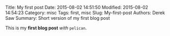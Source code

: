 Title: My first post
Date: 2015-08-02 14:51:50
Modified: 2015-08-02 14:54:23
Category: misc
Tags: first, misc
Slug: My-first-post
Authors: Derek Saw
Summary: Short version of my first blog post

This is my **first blog post** *with* `pelican`.
